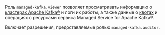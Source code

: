 Роль `managed-kafka.viewer` позволяет просматривать информацию о [кластерах Apache Kafka®](../../managed-kafka/concepts/index.md) и логи их работы, а также данные о [квотах](../../managed-kafka/concepts/limits.md#mkf-quotas) и операциях с ресурсами сервиса Managed Service for Apache Kafka®.

Включает разрешения, предоставляемые ролью `managed-kafka.auditor`.